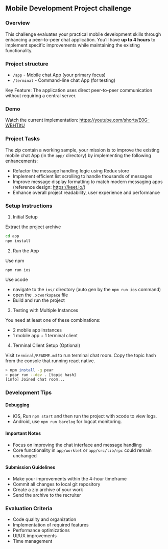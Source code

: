 ## Mobile Development Project challenge

### Overview

This challenge evaluates your practical mobile development skills through enhancing a peer-to-peer chat application. You'll have **up to 4 hours** to implement specific improvements while maintaining the existing functionality.

### Project structure

- `/app` - Mobile chat App (your primary focus)
- `/terminal` - Command-line chat App (for testing)

Key Feature: The application uses direct peer-to-peer communication without requiring a central server.

### Demo

Watch the current implementation: https://youtube.com/shorts/E0G-WBHTltU

### Project Tasks

The zip contain a working sample, your mission is to improve the existing mobile chat App (in the `app/` directory) by implementing the following enhancements:

- Refactor the message handling logic using Redux store
- Implement efficient list scrolling to handle thousands of messages
- Improve message display formatting to match modern messaging apps (reference design: https://keet.io/)
- Enhance overall project readability, user experience and performance

### Setup Instructions

1. Initial Setup

Extract the project archive

```sh
cd app
npm install
```

2. Run the App

Use npm

```
npm run ios
```

Use xcode

- navigate to the `ios/` directory (auto gen by the `npm run ios` command)
- open the `.xcworkspace` file
- Build and run the project

3. Testing with Multiple Instances

You need at least one of these combinations:

- 2 mobile app instances
- 1 mobile app + 1 terminal client

4. Terminal Client Setup (Optional)

Visit `terminal/README.md` to run terminal chat room.
Copy the topic hash from the console that running react native.

```sh
> npm install -g pear
> pear run --dev . [topic hash]
[info] Joined chat room...
```

### Development Tips

#### Debugging

- iOS, Run `npm start` and then run the project with xcode to view logs.
- Android, use `npm run barelog` for logcat monitoring.

#### Important Notes

- Focus on improving the chat interface and message handling
- Core functionality in `app/worklet` or `app/src/lib/rpc` could remain unchanged

#### Submission Guidelines

- Make your improvements within the 4-hour timeframe
- Commit all changes to local git repository
- Create a zip archive of your work
- Send the archive to the recruiter

### Evaluation Criteria

- Code quality and organization
- Implementation of required features
- Performance optimizations
- UI/UX improvements
- Time management
